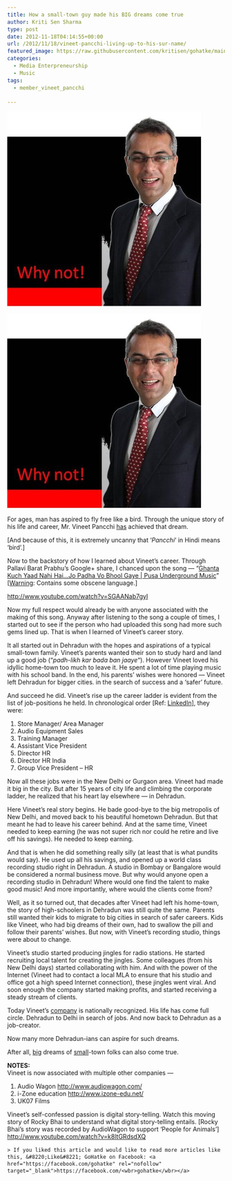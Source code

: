 ```yaml
---
title: How a small-town guy made his BIG dreams come true
author: Kriti Sen Sharma
type: post
date: 2012-11-18T04:14:55+00:00
url: /2012/11/18/vineet-pancchi-living-up-to-his-sur-name/
featured_image: https://raw.githubusercontent.com/kritisen/gohatke/main/content/images/2012/11/1330212.jpg
categories:
  - Media Enterpreneurship
  - Music
tags:
  - member_vineet_pancchi

---
```

![Why_Not](https://raw.githubusercontent.com/kritisen/gohatke/main/content/images/2012/11/1330212.jpg)

![Why_Not](https://raw.githubusercontent.com/kritisen/gohatke/main/content/images/2012/11/1330212.jpg)

For ages, man has aspired to fly free like a bird. Through the unique story of his life and career, Mr. Vineet Pancchi <span style="text-decoration: underline;">has</span> achieved that dream.

[And because of this, it is extremely uncanny that &#8216;_Pancchi_&#8216; in Hindi means &#8216;bird&#8217;.]

Now to the backstory of how I learned about Vineet&#8217;s career. Through Pallavi Barat Prabhu&#8217;s Google+ share, I chanced upon the song &#8212; &#8220;[Ghanta Kuch Yaad Nahi Hai&#8230;Jo Padha Vo Bhool Gaye | Pusa Underground Music][2]&#8221; [<span style="text-decoration: underline;">Warning</span>: Contains some obscene language.]

http://www.youtube.com/watch?v=SGAANab7gyI

Now my full respect would already be with anyone associated with the making of this song. Anyway after listening to the song a couple of times, I started out to see if the person who had uploaded this song had more such gems lined up. That is when I learned of Vineet&#8217;s career story.

It all started out in Dehradun with the hopes and aspirations of a typical small-town family. Vineet&#8217;s parents wanted their son to study hard and land up a good job (&#8220;_padh-likh kar bada ban jaaye_&#8220;). However Vineet loved his idyllic home-town too much to leave it. He spent a lot of time playing music with his school band. In the end, his parents&#8217; wishes were honored &#8212; Vineet left Dehradun for bigger cities. in the search of success and a &#8216;safer&#8217; future.

And succeed he did. Vineet&#8217;s rise up the career ladder is evident from the list of job-positions he held. In chronological order [Ref: [LinkedIn][3]], they were:

  1. Store Manager/ Area Manager
  2. Audio Equipment Sales
  3. Training Manager
  4. Assistant Vice President
  5. Director HR
  6. Director HR India
  7. Group Vice President &#8211; HR

Now all these jobs were in the New Delhi or Gurgaon area. Vineet had made it big in the city. But after 15 years of city life and climbing the corporate ladder, he realized that his heart lay elsewhere &#8212; in Dehradun.

Here Vineet&#8217;s real story begins. He bade good-bye to the big metropolis of New Delhi, and moved back to his beautiful hometown Dehradun. But that meant he had to leave his career behind. And at the same time, Vineet needed to keep earning (he was not super rich nor could he retire and live off his savings). He needed to keep earning. 

And that is when he did something really silly (at least that is what pundits would say). He used up all his savings, and opened up a world class recording studio right in Dehradun. A studio in Bombay or Bangalore would be considered a normal business move. But why would anyone open a recording studio in Dehradun! Where would one find the talent to make good music! And more importantly, where would the clients come from?

Well, as it so turned out, that decades after Vineet had left his home-town, the story of high-schoolers in Dehradun was still quite the same. Parents still wanted their kids to migrate to big cities in search of safer careers. Kids like Vineet, who had big dreams of their own, had to swallow the pill and follow their parents&#8217; wishes. But now, with Vineet&#8217;s recording studio, things were about to change.

Vineet&#8217;s studio started producing jingles for radio stations. He started recruiting local talent for creating the jingles. Some colleagues (from his New Delhi days) started collaborating with him. And with the power of the Internet (Vineet had to contact a local MLA to ensure that his studio and office got a high speed Internet connection), these jingles went viral. And soon enough the company started making profits, and started receiving a steady stream of clients.

Today Vineet&#8217;s [company][4] is nationally recognized. His life has come full circle. Dehradun to Delhi in search of jobs. And now back to Dehradun as a job-creator. 

Now many more Dehradun-ians can aspire for such dreams. 

After all, <u>big</u> dreams of <u>small</u>-town folks can also come true.

**NOTES:**  
Vineet is now associated with multiple other companies &#8212; 

  1. Audio Wagon <http://www.audiowagon.com/>
  2. i-Zone education <http://www.izone-edu.net/>
  3. UK07 Films</u> </ol> 
    Vineet&#8217;s self-confessed passion is digital story-telling. Watch this moving story of Rocky Bhai to understand what digital story-telling entails. [Rocky Bhai&#8217;s story was recorded by AudioWagon to support &#8216;People for Animals&#8217;]  
    http://www.youtube.com/watch?v=k8ltGRdsdXQ
    
    > If you liked this article and would like to read more articles like this, &#8220;Like&#8221; GoHatke on Facebook: <a href="https://facebook.com/gohatke" rel="nofollow" target="_blank">https://facebook.com/<wbr>gohatke</wbr></a>

 [1]: https://raw.githubusercontent.com/kritisen/gohatke/main/content/images/2012/11/1330212.jpg
 [2]: http://www.youtube.com/watch?v=SGAANab7gyI
 [3]: www.linkedin.com/in/panchhi
 [4]: http://jingles.co.in
